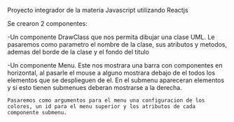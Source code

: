 Proyecto integrador de la materia Javascript utilizando Reactjs

Se crearon 2 componentes:

-Un componente DrawClass que nos permita dibujar una clase UML.
    Le pasaremos como parametro el nombre de la clase, sus atributos y metodos, ademas del borde de la clase y el fondo del titulo

-Un componente Menu.
    Este nos mostrara una barra con componentes en horizontal, al pasarle el mouse a alguno mostrara debajo de el todos los elementos que se desplieguen de el. En el submenu apareceran elementos y si esto tienen submenues deberan mostrarse a la derecha.

    Pasaremos como argumentos para el menu una configuracion de los colores, un id para el menu superior y los atributos de cada componente submenu.